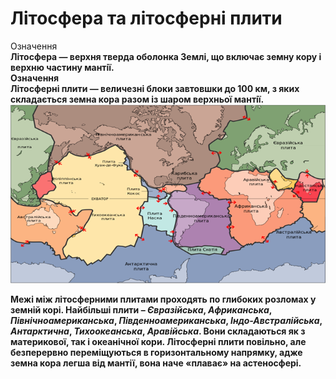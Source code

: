 Літосфера та літосферні плити
=============================

<div class="eoz-wrap">
<span class="eoz">Означення</span>
<div class="eoz-text">
<b>Лiтосфера<b> — верхня тверда оболонка Землi, що включає земну кору i верхню частину мантiї.
</div>
</div>

<div class="eoz-wrap">
<span class="eoz">Означення</span>
<div class="eoz-text">
<b>Лiтосфернi плити</b> — величезнi блоки завтовшки до 100 км, з яких складається земна кора разом iз шаром верхньої мантiї.
</div>
</div>

<div align="center">
<img src="4.png"/>
</div>

Межі між літосферними плитами проходять по глибоких розломах у земній
корі. Найбільші плити – *Євразійська*, *Африканська*,
*Північноамериканська*, *Південноамериканська*, *Індо-Австралійська*,
*Антарктична*, *Тихоокеанська*, *Аравійська*. Вони складаються як з
материкової, так і океанічної кори. Літосферні плити повільно, але
безперервно переміщуються в горизонтальному напрямку, адже земна кора
легша від мантії, вона наче «плаває» на астеносфері.